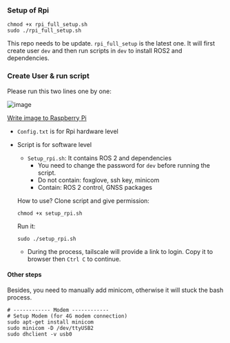 ### Setup of Rpi


```
chmod +x rpi_full_setup.sh
sudo ./rpi_full_setup.sh
```
This repo needs to be update. `rpi_full_setup` is the latest one. It will first create user `dev` and then run scripts in `dev` to install ROS2 and dependencies.
### Create User & run script
Please run this two lines one by one:


![image](https://github.com/user-attachments/assets/b6c74c41-43a5-4c67-9e4b-d39052ed00d8)




[Write image to Raspberry Pi ](https://orobotics.sharepoint.com/:w:/s/AMRSweeper/EYyAcXdbdvBDn3S_FSLEkB8BfrLMU5o2DUBJO345Z8hJNw?e=cCnbcv)
- `Config.txt` is for Rpi hardware level
- Script is for software level
  - `Setup_rpi.sh`: It contains ROS 2 and dependencies
    - You need to change the password for `dev` before running the script.
    - Do not contain: foxglove, ssh key, minicom
    - Contain: ROS 2 control, GNSS packages
      
  How to use? Clone script and give permission:
  ```
  chmod +x setup_rpi.sh
  ```
  Run it:
  ```
  sudo ./setup_rpi.sh
  ```
  * During the process, tailscale will provide a link to login. Copy it to browser then `Ctrl C` to continue.
  
#### Other steps
Besides, you need to manually add minicom, otherwise it will stuck the bash process.
```
# ------------ Modem ------------ 
# Setup Modem (for 4G modem connection)
sudo apt-get install minicom
sudo minicom -D /dev/ttyUSB2
sudo dhclient -v usb0
```



